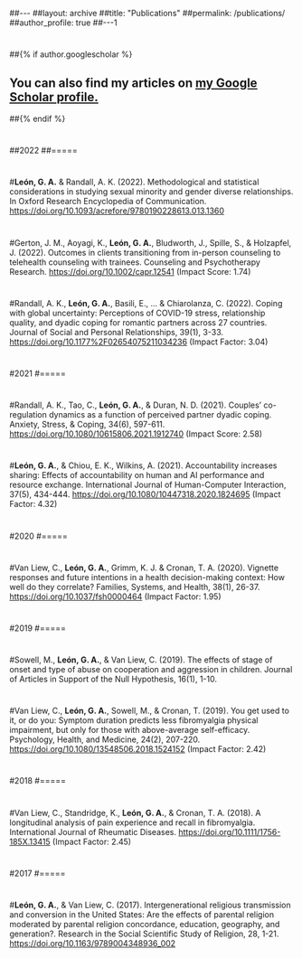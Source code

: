 ##---
##layout: archive
##title: "Publications"
##permalink: /publications/
##author_profile: true
##---1
#
##{% if author.googlescholar %}
##  You can also find my articles on <u><a href="{{author.googlescholar}}">my Google Scholar profile</a>.</u>
##{% endif %}
#
##2022
##=====
#
#**León, G. A.** & Randall, A. K. (2022). Methodological and statistical considerations in studying sexual minority and gender diverse relationships. In Oxford Research Encyclopedia of Communication.  https://doi.org/10.1093/acrefore/9780190228613.013.1360 
#
#Gerton, J. M., Aoyagi, K., **León, G. A.**, Bludworth, J., Spille, S., & Holzapfel, J. (2022). Outcomes in clients transitioning from in-person counseling to telehealth counseling with trainees. Counseling and Psychotherapy Research. https://doi.org/10.1002/capr.12541 (Impact Score: 1.74)
#
#Randall, A. K., **León, G. A.**, Basili, E., … & Chiarolanza, C. (2022). Coping with global uncertainty: Perceptions of COVID-19 stress, relationship quality, and dyadic coping for romantic partners across 27 countries. Journal of Social and Personal Relationships, 39(1), 3-33. https://doi.org/10.1177%2F02654075211034236 (Impact Factor: 3.04)
#
#
#2021
#=====
#
#Randall, A. K., Tao, C., **León, G. A.**, & Duran, N. D. (2021). Couples’ co-regulation dynamics as a function of perceived partner dyadic coping. Anxiety, Stress, & Coping, 34(6), 597-611. https://doi.org/10.1080/10615806.2021.1912740 (Impact Score: 2.58)
#
#**León, G. A.**, & Chiou, E. K., Wilkins, A. (2021). Accountability increases sharing: Effects of accountability on human and AI performance and resource exchange. International Journal of Human-Computer Interaction, 37(5), 434-444. https://doi.org/10.1080/10447318.2020.1824695 (Impact Factor: 4.32)
#
#
#2020
#=====
#
#Van Liew, C., **León, G. A.**, Grimm, K. J. & Cronan, T. A. (2020). Vignette responses and future intentions in a health decision-making context: How well do they correlate? Families, Systems, and Health, 38(1), 26-37. https://doi.org/10.1037/fsh0000464 (Impact Factor: 1.95)
#
#2019
#=====
#
#Sowell, M., **León, G. A.**, & Van Liew, C. (2019). The effects of stage of onset and type of abuse on cooperation and aggression in children. Journal of Articles in Support of the Null Hypothesis, 16(1), 1-10.
#
#Van Liew, C., **León, G. A.**, Sowell, M., & Cronan, T. (2019). You get used to it, or do you: Symptom duration predicts less fibromyalgia physical impairment, but only for those with above-average self-efficacy. Psychology, Health, and Medicine, 24(2), 207-220. https://doi.org/10.1080/13548506.2018.1524152 (Impact Factor: 2.42)
#
#2018
#=====
#
#Van Liew, C., Standridge, K., **León, G. A.**, & Cronan, T. A. (2018). A longitudinal analysis of pain experience and recall in fibromyalgia. International Journal of Rheumatic Diseases. https://doi.org/10.1111/1756-185X.13415 (Impact Factor: 2.45)
#
#2017
#=====
#
#**León, G. A.**, & Van Liew, C. (2017). Intergenerational religious transmission and conversion in the United States: Are the effects of parental religion moderated by parental religion concordance, education, geography, and generation?. Research in the Social Scientific Study of Religion, 28, 1-21. https://doi.org/10.1163/9789004348936_002 
#
